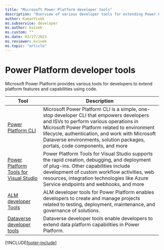 ```yaml
---
title: "Microsoft Power Platform developer tools"
description: "Overview of various developer tools for extending Power Platform."
author: KumarVivek
ms.subservice: developer
ms.author: kvivek
ms.custom: ""
ms.date: 03/27/2023
ms.reviewer: kvivek
ms.topic: "article"
---
```


# Power Platform developer tools

Microsoft Power Platform provides various tools for developers to extend platform features and capabilities using code.

|Tool  |Description  |
|---------|---------|
|[Power Platform CLI](cli/introduction.md)     | Microsoft Power Platform CLI is a simple, one-stop developer CLI that empowers developers and ISVs to perform various operations in Microsoft Power Platform related to environment lifecycle, authentication, and work with Microsoft Dataverse environments, solution packages, portals, code components, and more        |
|[Power Platform Tools for Visual Studio](devtools-vs.md)     | Power Platform Tools for Visual Studio supports the rapid creation, debugging, and deployment of plug-ins. Other capabilities include development of custom workflow activities, web resources, integration technologies like Azure Service endpoints and webhooks, and more         |
|[ALM developer Tools](tools-alm.md)     |ALM developer tools for Power Platform enables developers to create and manage projects related to testing, deployment, maintenance, and governance of solutions.         |
|[Dataverse developer tools](tools-dataverse.md)     | Dataverse developer tools enable developers to extend data platform capabilities in Power Platform.        |


[!INCLUDE[footer-include](../includes/footer-banner.md)]
